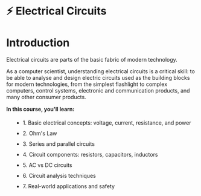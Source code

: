 # ⚡ Electrical Circuits

# Introduction

Electrical circuits are parts of the basic fabric of modern technology. 

As a computer scientist, understanding electrical circuits is a critical skill: to be able to analyse and design electric circuits used as the building blocks for modern technologies, from the simplest flashlight to complex computers, control systems, electronic and communication products, and many other consumer products.

<div class="content">
<div class="intro-box">
<p style="margin-top: 15px;"><strong>In this course, you'll learn:</strong></p>
    <ul style="margin-top: 10px; margin-left: 20px; line-height: 2;">
                    <li>1. Basic electrical concepts: voltage, current, resistance, and power</li>
                    <li>2. Ohm's Law</li>
                    <li>3. Series and parallel circuits</li>
                    <li>4. Circuit components: resistors, capacitors, inductors</li>
                    <li>5. AC vs DC circuits</li>
                    <li>6. Circuit analysis techniques</li>
                    <li>7. Real-world applications and safety</li>
                </ul>
</div>
</div>



